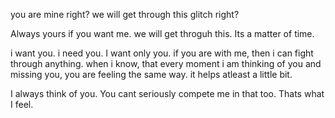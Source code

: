 you are mine right? 
we will get through this glitch right? 

Always yours if you want me. we will get throguh this. Its a matter of time.

i want you. i need you. I want only you. if you are with me, then i can fight through anything. when i know, that every moment i am thinking of you and missing you, you are feeling  the same way. it helps atleast a little bit. 

I always think of you. You cant seriously compete me in that too. Thats what I feel.
